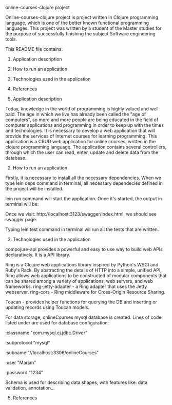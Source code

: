 online-courses-clojure project

Online-courses-clojure project is project written in Clojure programming language, which is one of the better known functional programming languages.
This project was written by a student of the Master studies for the purpose of successfully finishing the subject Software engineering tools.

This README file contains:
1. Application description
2. How to run an application
3. Technologies used in the application
4. References
 
1. Application description

Today, knowledge in the world of programming is highly valued and well paid. The age in which we live has already been called the "age of computers", so more and more people are being educated in the field of computer applications and programming in order to keep up with the times and technologies.
It is necessary to develop a web application that will provide the services of Internet courses for learning programming. This application is a CRUD web application for online courses, written in the clojure programming language. The application contains several controllers, through which the user can read, enter, update and delete data from the database.

2. How to run an application

Firstly, it is necessary to install all the necessary dependencies. When we type lein deps command in terminal, all necessary dependecies defined in the project will be installed.

lein run command will start the application. Once it's started, the output in terminal will be:

Once we visit: http://localhost:3123/swagger/index.html, we should see swagger page:

Typing lein test command in terminal wil run all the tests that are written.

3. Technologies used in the application

compojure-api provides a powerful and easy to use way to build web APIs declaratively. It is a API library.

Ring is a Clojure web applications library inspired by Python's WSGI and Ruby's Rack. By abstracting the details of HTTP into a simple, unified API, Ring allows web applications to be constructed of modular components that can be shared among a variety of applications, web servers, and web frameworks.
ring-jetty-adapter - a Ring adapter that uses the Jetty webserver.
ring-cors - Ring middleware for Cross-Origin Resource Sharing.

Toucan - provides helper functions for querying the DB and inserting or updating records using Toucan models.

For data storage, onlineCourses mysql database is created. Lines of code listed under are used for database configuration:

:classname   "com.mysql.cj.jdbc.Driver"

:subprotocol "mysql"

:subname     "//localhost:3306/onlineCourses"

:user        "Marjan"

:password    "1234"

Schema is used for describing data shapes, with features like: data validation, annotation...

5. References

